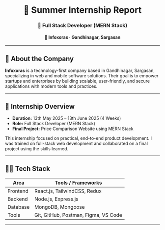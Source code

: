 <h1 align="center">💼 Summer Internship Report</h1>
<h3 align="center">🚀 Full Stack Developer (MERN Stack)</h3>
<h4 align="center">📍 Infoxoras · Gandhinagar, Sargasan</h4>

---

## 🏢 About the Company

**Infoxoras** is a technology-first company based in Gandhinagar, Sargasan, specializing in web and mobile software solutions. Their goal is to empower startups and enterprises by building scalable, user-friendly, and secure applications with modern tools and practices.

---

## 📆 Internship Overview

- **Duration:** 13th May 2025 – 13th June 2025 (4 Weeks)
- **Role:** Full Stack Developer (MERN Stack)
- **Final Project:** Price Comparison Website using MERN Stack

This internship focused on practical, end-to-end product development. I was trained on full-stack web development and collaborated on a final project using the skills learned.

---

## 🧑‍💻 Tech Stack

| Area        | Tools / Frameworks                     |
|-------------|----------------------------------------|
| Frontend    | React.js, TailwindCSS, Redux           |
| Backend     | Node.js, Express.js                    |
| Database    | MongoDB, Mongoose                      |
| Tools       | Git, GitHub, Postman, Figma, VS Code   |

---
